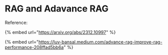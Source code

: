 # RAG and Adavance RAG







Reference:

{% embed url="https://arxiv.org/abs/2312.10997" %}

{% embed url="https://luv-bansal.medium.com/advance-rag-improve-rag-performance-208ffad5bb6a" %}

